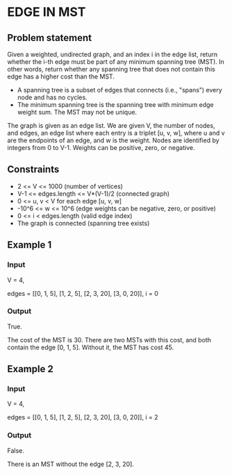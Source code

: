 # EDGE IN MST

## Problem statement

Given a weighted, undirected graph, and an index i in the edge list, return whether the i-th edge must be part of any
minimum spanning tree (MST). In other words, return whether any spanning tree that does not contain this edge has a
higher cost than the MST.

- A spanning tree is a subset of edges that connects (i.e., "spans") every node and has no cycles.
- The minimum spanning tree is the spanning tree with minimum edge weight sum. The MST may not be unique.

The graph is given as an edge list. We are given V, the number of nodes, and edges, an edge list where each entry is a
triplet [u, v, w], where u and v are the endpoints of an edge, and w is the weight. Nodes are identified by integers
from 0 to V-1. Weights can be positive, zero, or negative.

## Constraints

- 2 <= V <= 1000 (number of vertices)
- V-1 <= edges.length <= V*(V-1)/2 (connected graph)
- 0 <= u, v < V for each edge [u, v, w]
- -10^6 <= w <= 10^6 (edge weights can be negative, zero, or positive)
- 0 <= i < edges.length (valid edge index)
- The graph is connected (spanning tree exists)

## Example 1

### Input

V = 4,

edges = [[0, 1, 5], [1, 2, 5], [2, 3, 20], [3, 0, 20]], i = 0

### Output

True.

The cost of the MST is 30. There are two MSTs with this cost,
and both contain the edge [0, 1, 5]. Without it, the MST has cost 45.

## Example 2

### Input

V = 4,

edges = [[0, 1, 5], [1, 2, 5], [2, 3, 20], [3, 0, 20]], i = 2

### Output

False.

There is an MST without the edge [2, 3, 20].
